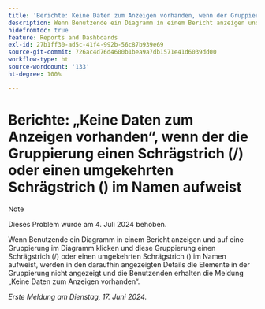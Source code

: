 ```yaml
---
title: 'Berichte: Keine Daten zum Anzeigen vorhanden, wenn der Gruppierungsname einen Schrägstrich oder einen umgekehrten Schrägstrich aufweist'
description: Wenn Benutzende ein Diagramm in einem Bericht anzeigen und auf eine Gruppierung im Diagramm klicken und diese Gruppierung einen Schrägstrich oder einen umgekehrten Schrägstrich im Namen aufweist, werden in den daraufhin angezeigten Details die Elemente in der Gruppierung nicht angezeigt und die Benutzenden erhalten die Meldung „Keine Daten zum Anzeigen vorhanden“.
hidefromtoc: true
feature: Reports and Dashboards
exl-id: 27b1ff30-ad5c-41f4-992b-56c87b939e69
source-git-commit: 726ac4d76d4600b1bea9a7db1571e41d6039dd00
workflow-type: ht
source-wordcount: '133'
ht-degree: 100%

---
```


# Berichte: „Keine Daten zum Anzeigen vorhanden“, wenn der die Gruppierung einen Schrägstrich (/) oder einen umgekehrten Schrägstrich (\) im Namen aufweist

>[!NOTE]
>
>Dieses Problem wurde am 4. Juli 2024 behoben.

Wenn Benutzende ein Diagramm in einem Bericht anzeigen und auf eine Gruppierung im Diagramm klicken und diese Gruppierung einen Schrägstrich (/) oder einen umgekehrten Schrägstrich (\) im Namen aufweist, werden in den daraufhin angezeigten Details die Elemente in der Gruppierung nicht angezeigt und die Benutzenden erhalten die Meldung „Keine Daten zum Anzeigen vorhanden“.

_Erste Meldung am Dienstag, 17. Juni 2024._
